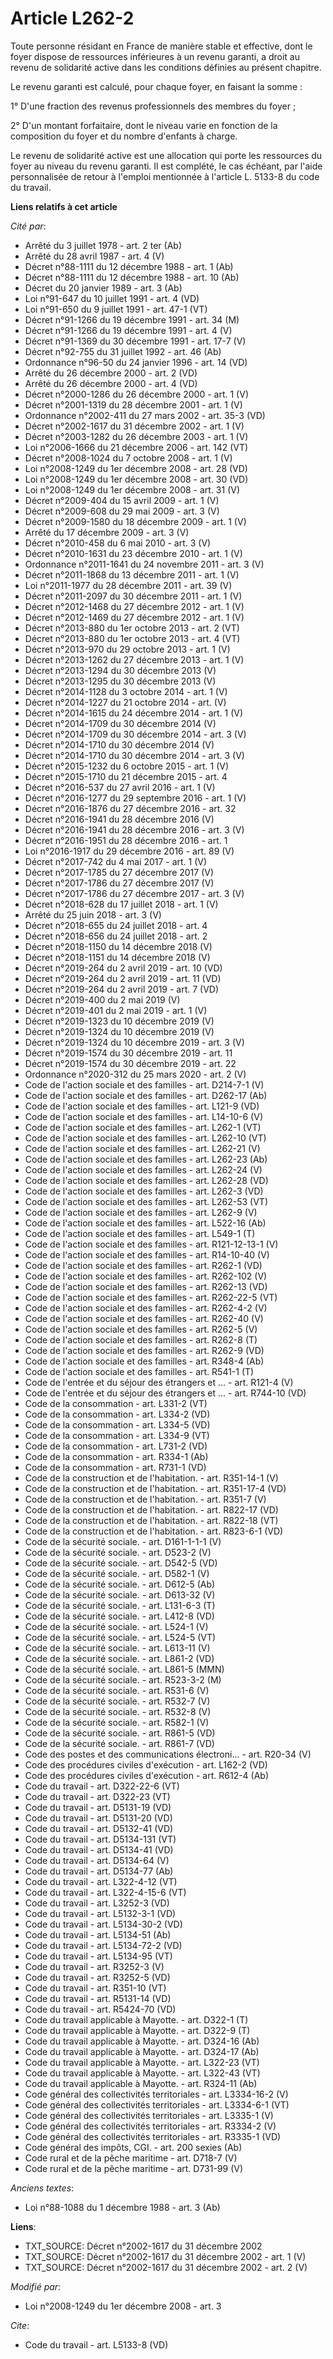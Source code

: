 # Article L262-2

Toute personne résidant en France de manière stable et effective, dont le foyer dispose de ressources inférieures à un revenu
garanti, a droit au revenu de solidarité active dans les conditions définies au présent chapitre. 

Le revenu garanti est calculé, pour chaque foyer, en faisant la somme : 

1° D'une fraction des revenus professionnels des membres du foyer ; 

2° D'un montant forfaitaire, dont le niveau varie en fonction de la composition du foyer et du nombre d'enfants à charge. 

Le revenu de solidarité active est une allocation qui porte les ressources du foyer au niveau du revenu garanti. Il est
complété, le cas échéant, par l'aide personnalisée de retour à l'emploi mentionnée à l'article L. 5133-8 du code du travail.

**Liens relatifs à cet article**

_Cité par_:

  - Arrêté du 3 juillet 1978 - art. 2 ter (Ab)
  - Arrêté du 28 avril 1987 - art. 4 (V)
  - Décret n°88-1111 du 12 décembre 1988 - art. 1 (Ab)
  - Décret n°88-1111 du 12 décembre 1988 - art. 10 (Ab)
  - Décret du 20 janvier 1989 - art. 3 (Ab)
  - Loi n°91-647 du 10 juillet 1991 - art. 4 (VD)
  - Loi n°91-650 du 9 juillet 1991 - art. 47-1 (VT)
  - Décret n°91-1266 du 19 décembre 1991 - art. 34 (M)
  - Décret n°91-1266 du 19 décembre 1991 - art. 4 (V)
  - Décret n°91-1369 du 30 décembre 1991 - art. 17-7 (V)
  - Décret n°92-755 du 31 juillet 1992 - art. 46 (Ab)
  - Ordonnance n°96-50 du 24 janvier 1996 - art. 14 (VD)
  - Arrêté du 26 décembre 2000 - art. 2 (VD)
  - Arrêté du 26 décembre 2000 - art. 4 (VD)
  - Décret n°2000-1286 du 26 décembre 2000 - art. 1 (V)
  - Décret n°2001-1319 du 28 décembre 2001 - art. 1 (V)
  - Ordonnance n°2002-411 du 27 mars 2002 - art. 35-3 (VD)
  - Décret n°2002-1617 du 31 décembre 2002 - art. 1 (V)
  - Décret n°2003-1282 du 26 décembre 2003 - art. 1 (V)
  - Loi n°2006-1666 du 21 décembre 2006 - art. 142 (VT)
  - Décret n°2008-1024 du 7 octobre 2008 - art. 1 (V)
  - Loi n°2008-1249 du 1er décembre 2008 - art. 28 (VD)
  - Loi n°2008-1249 du 1er décembre 2008 - art. 30 (VD)
  - Loi n°2008-1249 du 1er décembre 2008 - art. 31 (V)
  - Décret n°2009-404 du 15 avril 2009 - art. 1 (V)
  - Décret n°2009-608 du 29 mai 2009 - art. 3 (V)
  - Décret n°2009-1580 du 18 décembre 2009 - art. 1 (V)
  - Arrêté du 17 décembre 2009 - art. 3 (V)
  - Décret n°2010-458 du 6 mai 2010 - art. 3 (V)
  - Décret n°2010-1631 du 23 décembre 2010 - art. 1 (V)
  - Ordonnance n°2011-1641 du 24 novembre 2011 - art. 3 (V)
  - Décret n°2011-1868 du 13 décembre 2011 - art. 1 (V)
  - Loi n°2011-1977 du 28 décembre 2011 - art. 39 (V)
  - Décret n°2011-2097 du 30 décembre 2011 - art. 1 (V)
  - Décret n°2012-1468 du 27 décembre 2012 - art. 1 (V)
  - Décret n°2012-1469 du 27 décembre 2012 - art. 1 (V)
  - Décret n°2013-880 du 1er octobre 2013 - art. 2 (VT)
  - Décret n°2013-880 du 1er octobre 2013 - art. 4 (VT)
  - Décret n°2013-970 du 29 octobre 2013 - art. 1 (V)
  - Décret n°2013-1262 du 27 décembre 2013 - art. 1 (V)
  - Décret n°2013-1294 du 30 décembre 2013 (V)
  - Décret n°2013-1295 du 30 décembre 2013 (V)
  - Décret n°2014-1128 du 3 octobre 2014 - art. 1 (V)
  - Décret n°2014-1227 du 21 octobre 2014 - art. (V)
  - Décret n°2014-1615 du 24 décembre 2014 - art. 1 (V)
  - Décret n°2014-1709 du 30 décembre 2014 (V)
  - Décret n°2014-1709 du 30 décembre 2014 - art. 3 (V)
  - Décret n°2014-1710 du 30 décembre 2014 (V)
  - Décret n°2014-1710 du 30 décembre 2014 - art. 3 (V)
  - Décret n°2015-1232 du 6 octobre 2015 - art. 1 (V)
  - Décret n°2015-1710 du 21 décembre 2015 - art. 4
  - Décret n°2016-537 du 27 avril 2016 - art. 1 (V)
  - Décret n°2016-1277 du 29 septembre 2016 - art. 1 (V)
  - Décret n°2016-1876 du 27 décembre 2016 - art. 32
  - Décret n°2016-1941 du 28 décembre 2016 (V)
  - Décret n°2016-1941 du 28 décembre 2016 - art. 3 (V)
  - Décret n°2016-1951 du 28 décembre 2016 - art. 1
  - Loi n°2016-1917 du 29 décembre 2016 - art. 89 (V)
  - Décret n°2017-742 du 4 mai 2017 - art. 1 (V)
  - Décret n°2017-1785 du 27 décembre 2017 (V)
  - Décret n°2017-1786 du 27 décembre 2017 (V)
  - Décret n°2017-1786 du 27 décembre 2017 - art. 3 (V)
  - Décret n°2018-628 du 17 juillet 2018 - art. 1 (V)
  - Arrêté du 25 juin 2018 - art. 3 (V)
  - Décret n°2018-655 du 24 juillet 2018 - art. 4
  - Décret n°2018-656 du 24 juillet 2018 - art. 2
  - Décret n°2018-1150 du 14 décembre 2018 (V)
  - Décret n°2018-1151 du 14 décembre 2018 (V)
  - Décret n°2019-264 du 2 avril 2019 - art. 10 (VD)
  - Décret n°2019-264 du 2 avril 2019 - art. 11 (VD)
  - Décret n°2019-264 du 2 avril 2019 - art. 7 (VD)
  - Décret n°2019-400 du 2 mai 2019 (V)
  - Décret n°2019-401 du 2 mai 2019 - art. 1 (V)
  - Décret n°2019-1323 du 10 décembre 2019 (V)
  - Décret n°2019-1324 du 10 décembre 2019 (V)
  - Décret n°2019-1324 du 10 décembre 2019 - art. 3 (V)
  - Décret n°2019-1574 du 30 décembre 2019 - art. 11
  - Décret n°2019-1574 du 30 décembre 2019 - art. 22
  - Ordonnance n°2020-312 du 25 mars 2020 - art. 2 (V)
  - Code de l'action sociale et des familles - art. D214-7-1 (V)
  - Code de l'action sociale et des familles - art. D262-17 (Ab)
  - Code de l'action sociale et des familles - art. L121-9 (VD)
  - Code de l'action sociale et des familles - art. L14-10-6 (V)
  - Code de l'action sociale et des familles - art. L262-1 (VT)
  - Code de l'action sociale et des familles - art. L262-10 (VT)
  - Code de l'action sociale et des familles - art. L262-21 (V)
  - Code de l'action sociale et des familles - art. L262-23 (Ab)
  - Code de l'action sociale et des familles - art. L262-24 (V)
  - Code de l'action sociale et des familles - art. L262-28 (VD)
  - Code de l'action sociale et des familles - art. L262-3 (VD)
  - Code de l'action sociale et des familles - art. L262-53 (VT)
  - Code de l'action sociale et des familles - art. L262-9 (V)
  - Code de l'action sociale et des familles - art. L522-16 (Ab)
  - Code de l'action sociale et des familles - art. L549-1 (T)
  - Code de l'action sociale et des familles - art. R121-12-13-1 (V)
  - Code de l'action sociale et des familles - art. R14-10-40 (V)
  - Code de l'action sociale et des familles - art. R262-1 (VD)
  - Code de l'action sociale et des familles - art. R262-102 (V)
  - Code de l'action sociale et des familles - art. R262-13 (VD)
  - Code de l'action sociale et des familles - art. R262-22-5 (VT)
  - Code de l'action sociale et des familles - art. R262-4-2 (V)
  - Code de l'action sociale et des familles - art. R262-40 (V)
  - Code de l'action sociale et des familles - art. R262-5 (V)
  - Code de l'action sociale et des familles - art. R262-8 (T)
  - Code de l'action sociale et des familles - art. R262-9 (VD)
  - Code de l'action sociale et des familles - art. R348-4 (Ab)
  - Code de l'action sociale et des familles - art. R541-1 (T)
  - Code de l'entrée et du séjour des étrangers et ... - art. R121-4 (V)
  - Code de l'entrée et du séjour des étrangers et ... - art. R744-10 (VD)
  - Code de la consommation - art. L331-2 (VT)
  - Code de la consommation - art. L334-2 (VD)
  - Code de la consommation - art. L334-5 (VD)
  - Code de la consommation - art. L334-9 (VT)
  - Code de la consommation - art. L731-2 (VD)
  - Code de la consommation - art. R334-1 (Ab)
  - Code de la consommation - art. R731-1 (VD)
  - Code de la construction et de l'habitation. - art. R351-14-1 (V)
  - Code de la construction et de l'habitation. - art. R351-17-4 (VD)
  - Code de la construction et de l'habitation. - art. R351-7 (V)
  - Code de la construction et de l'habitation. - art. R822-17 (VD)
  - Code de la construction et de l'habitation. - art. R822-18 (VT)
  - Code de la construction et de l'habitation. - art. R823-6-1 (VD)
  - Code de la sécurité sociale. - art. D161-1-1-1 (V)
  - Code de la sécurité sociale. - art. D523-2 (V)
  - Code de la sécurité sociale. - art. D542-5 (VD)
  - Code de la sécurité sociale. - art. D582-1 (V)
  - Code de la sécurité sociale. - art. D612-5 (Ab)
  - Code de la sécurité sociale. - art. D613-32 (V)
  - Code de la sécurité sociale. - art. L131-6-3 (T)
  - Code de la sécurité sociale. - art. L412-8 (VD)
  - Code de la sécurité sociale. - art. L524-1 (V)
  - Code de la sécurité sociale. - art. L524-5 (VT)
  - Code de la sécurité sociale. - art. L613-11 (V)
  - Code de la sécurité sociale. - art. L861-2 (VD)
  - Code de la sécurité sociale. - art. L861-5 (MMN)
  - Code de la sécurité sociale. - art. R523-3-2 (M)
  - Code de la sécurité sociale. - art. R531-6 (V)
  - Code de la sécurité sociale. - art. R532-7 (V)
  - Code de la sécurité sociale. - art. R532-8 (V)
  - Code de la sécurité sociale. - art. R582-1 (V)
  - Code de la sécurité sociale. - art. R861-5 (VD)
  - Code de la sécurité sociale. - art. R861-7 (VD)
  - Code des postes et des communications électroni... - art. R20-34 (V)
  - Code des procédures civiles d'exécution - art. L162-2 (VD)
  - Code des procédures civiles d'exécution - art. R612-4 (Ab)
  - Code du travail - art. D322-22-6 (VT)
  - Code du travail - art. D322-23 (VT)
  - Code du travail - art. D5131-19 (VD)
  - Code du travail - art. D5131-20 (VD)
  - Code du travail - art. D5132-41 (VD)
  - Code du travail - art. D5134-131 (VT)
  - Code du travail - art. D5134-41 (VD)
  - Code du travail - art. D5134-64 (V)
  - Code du travail - art. D5134-77 (Ab)
  - Code du travail - art. L322-4-12 (VT)
  - Code du travail - art. L322-4-15-6 (VT)
  - Code du travail - art. L3252-3 (VD)
  - Code du travail - art. L5132-3-1 (VD)
  - Code du travail - art. L5134-30-2 (VD)
  - Code du travail - art. L5134-51 (Ab)
  - Code du travail - art. L5134-72-2 (VD)
  - Code du travail - art. L5134-95 (VT)
  - Code du travail - art. R3252-3 (V)
  - Code du travail - art. R3252-5 (VD)
  - Code du travail - art. R351-10 (VT)
  - Code du travail - art. R5131-14 (VD)
  - Code du travail - art. R5424-70 (VD)
  - Code du travail applicable à Mayotte. - art. D322-1 (T)
  - Code du travail applicable à Mayotte. - art. D322-9 (T)
  - Code du travail applicable à Mayotte. - art. D324-16 (Ab)
  - Code du travail applicable à Mayotte. - art. D324-17 (Ab)
  - Code du travail applicable à Mayotte. - art. L322-23 (VT)
  - Code du travail applicable à Mayotte. - art. L322-43 (VT)
  - Code du travail applicable à Mayotte. - art. R324-11 (Ab)
  - Code général des collectivités territoriales - art. L3334-16-2 (V)
  - Code général des collectivités territoriales - art. L3334-6-1 (VT)
  - Code général des collectivités territoriales - art. L3335-1 (V)
  - Code général des collectivités territoriales - art. R3334-2 (V)
  - Code général des collectivités territoriales - art. R3335-1 (VD)
  - Code général des impôts, CGI. - art. 200 sexies (Ab)
  - Code rural et de la pêche maritime - art. D718-7 (V)
  - Code rural et de la pêche maritime - art. D731-99 (V)

_Anciens textes_:

  - Loi n°88-1088 du 1 décembre 1988 - art. 3 (Ab)

**Liens**:

  - TXT_SOURCE: Décret n°2002-1617 du 31 décembre 2002
  - TXT_SOURCE: Décret n°2002-1617 du 31 décembre 2002 - art. 1 (V)
  - TXT_SOURCE: Décret n°2002-1617 du 31 décembre 2002 - art. 2 (V)

_Modifié par_:

  - Loi n°2008-1249 du 1er décembre 2008 - art. 3

_Cite_:

  - Code du travail - art. L5133-8 (VD)
